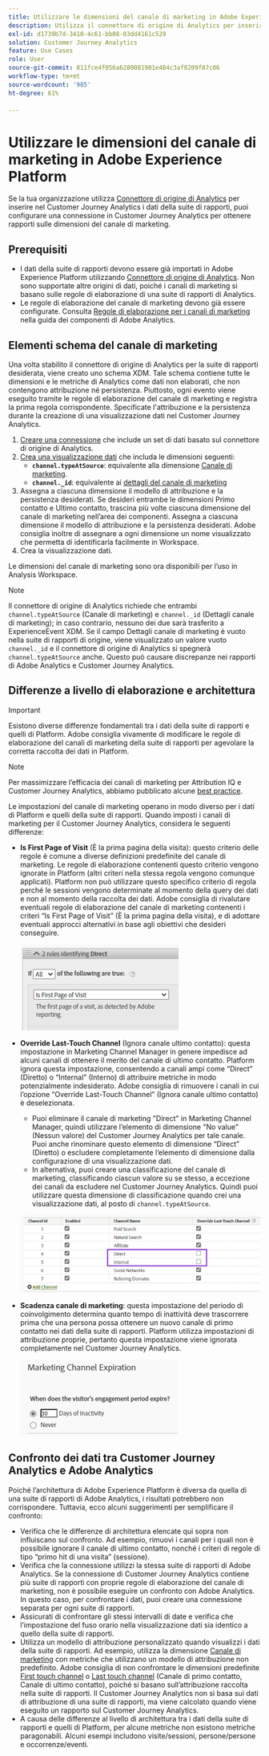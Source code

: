 ```yaml
---
title: Utilizzare le dimensioni del canale di marketing in Adobe Experience Platform
description: Utilizza il connettore di origine di Analytics per inserire regole di elaborazione del canale di marketing in Adobe Experience Platform.
exl-id: d1739b7d-3410-4c61-bb08-03dd4161c529
solution: Customer Journey Analytics
feature: Use Cases
role: User
source-git-commit: 811fce4f056a6280081901e484c3af8209f87c06
workflow-type: tm+mt
source-wordcount: '985'
ht-degree: 61%

---
```


# Utilizzare le dimensioni del canale di marketing in Adobe Experience Platform

Se la tua organizzazione utilizza [Connettore di origine di Analytics](https://experienceleague.adobe.com/docs/experience-platform/sources/connectors/adobe-applications/analytics.html?lang=it) per inserire nel Customer Journey Analytics i dati della suite di rapporti, puoi configurare una connessione in Customer Journey Analytics per ottenere rapporti sulle dimensioni del canale di marketing.

## Prerequisiti

* I dati della suite di rapporti devono essere già importati in Adobe Experience Platform utilizzando [Connettore di origine di Analytics](https://experienceleague.adobe.com/docs/experience-platform/sources/connectors/adobe-applications/analytics.html?lang=it). Non sono supportate altre origini di dati, poiché i canali di marketing si basano sulle regole di elaborazione di una suite di rapporti di Analytics.
* Le regole di elaborazione del canale di marketing devono già essere configurate. Consulta [Regole di elaborazione per i canali di marketing](https://experienceleague.adobe.com/docs/analytics/admin/admin-tools/manage-report-suites/edit-report-suite/marketing-channels/c-rules.html?lang=it) nella guida dei componenti di Adobe Analytics.

## Elementi schema del canale di marketing

Una volta stabilito il connettore di origine di Analytics per la suite di rapporti desiderata, viene creato uno schema XDM. Tale schema contiene tutte le dimensioni e le metriche di Analytics come dati non elaborati, che non contengono attribuzione né persistenza. Piuttosto, ogni evento viene eseguito tramite le regole di elaborazione del canale di marketing e registra la prima regola corrispondente. Specificate l&#39;attribuzione e la persistenza durante la creazione di una visualizzazione dati nel Customer Journey Analytics.

1. [Creare una connessione](/help/connections/create-connection.md) che include un set di dati basato sul connettore di origine di Analytics.
2. [Crea una visualizzazione dati](/help/data-views/create-dataview.md) che includa le dimensioni seguenti:
   * **`channel.typeAtSource`**: equivalente alla dimensione [Canale di marketing](https://experienceleague.adobe.com/docs/analytics/components/dimensions/marketing-channel.html?lang=it).
   * **`channel._id`**: equivalente ai [dettagli del canale di marketing](https://experienceleague.adobe.com/docs/analytics/components/dimensions/marketing-detail.html?lang=it)
3. Assegna a ciascuna dimensione il modello di attribuzione e la persistenza desiderati. Se desideri entrambe le dimensioni Primo contatto e Ultimo contatto, trascina più volte ciascuna dimensione del canale di marketing nell’area dei componenti. Assegna a ciascuna dimensione il modello di attribuzione e la persistenza desiderati. Adobe consiglia inoltre di assegnare a ogni dimensione un nome visualizzato che permetta di identificarla facilmente in Workspace.
4. Crea la visualizzazione dati.

Le dimensioni del canale di marketing sono ora disponibili per l’uso in Analysis Workspace.

>[!NOTE]
>
> Il connettore di origine di Analytics richiede che entrambi `channel.typeAtSource` (Canale di marketing) e `channel._id` (Dettagli canale di marketing); in caso contrario, nessuno dei due sarà trasferito a ExperienceEvent XDM. Se il campo Dettagli canale di marketing è vuoto nella suite di rapporti di origine, viene visualizzato un valore vuoto `channel._id` e il connettore di origine di Analytics si spegnerà `channel.typeAtSource` anche. Questo può causare discrepanze nei rapporti di Adobe Analytics e Customer Journey Analytics.

## Differenze a livello di elaborazione e architettura

>[!IMPORTANT]
>
>Esistono diverse differenze fondamentali tra i dati della suite di rapporti e quelli di Platform. Adobe consiglia vivamente di modificare le regole di elaborazione del canali di marketing della suite di rapporti per agevolare la corretta raccolta dei dati in Platform.

>[!NOTE]
>
>Per massimizzare l’efficacia dei canali di marketing per Attribution IQ e Customer Journey Analytics, abbiamo pubblicato alcune [best practice](https://experienceleague.adobe.com/docs/analytics/components/marketing-channels/mchannel-best-practices.html?lang=it).

Le impostazioni del canale di marketing operano in modo diverso per i dati di Platform e quelli della suite di rapporti. Quando imposti i canali di marketing per il Customer Journey Analytics, considera le seguenti differenze:

* **Is First Page of Visit** (È la prima pagina della visita): questo criterio delle regole è comune a diverse definizioni predefinite del canale di marketing. Le regole di elaborazione contenenti questo criterio vengono ignorate in Platform (altri criteri nella stessa regola vengono comunque applicati). Platform non può utilizzare questo specifico criterio di regola perché le sessioni vengono determinate al momento della query dei dati e non al momento della raccolta dei dati. Adobe consiglia di rivalutare eventuali regole di elaborazione del canale di marketing contenenti i criteri “Is First Page of Visit” (È la prima pagina della visita), e di adottare eventuali approcci alternativi in base agli obiettivi che desideri conseguire.

  ![Prima pagina della visita](../assets/first-page-of-visit.png)

* **Override Last-Touch Channel** (Ignora canale ultimo contatto): questa impostazione in Marketing Channel Manager in genere impedisce ad alcuni canali di ottenere il merito del canale di ultimo contatto. Platform ignora questa impostazione, consentendo a canali ampi come “Direct” (Diretto) o “Internal” (Interno) di attribuire metriche in modo potenzialmente indesiderato. Adobe consiglia di rimuovere i canali in cui l’opzione “Override Last-Touch Channel” (Ignora canale ultimo contatto) è deselezionata.
   * Puoi eliminare il canale di marketing &quot;Direct&quot; in Marketing Channel Manager, quindi utilizzare l’elemento di dimensione &quot;No value&quot; (Nessun valore) del Customer Journey Analytics per tale canale. Puoi anche rinominare questo elemento di dimensione “Direct” (Diretto) o escludere completamente l’elemento di dimensione dalla configurazione di una visualizzazione dati.
   * In alternativa, puoi creare una classificazione del canale di marketing, classificando ciascun valore su se stesso, a eccezione dei canali da escludere nel Customer Journey Analytics. Quindi puoi utilizzare questa dimensione di classificazione quando crei una visualizzazione dati, al posto di `channel.typeAtSource`.

  ![Ignora canale ultimo contatto](../assets/override-last-touch-channel.png)

* **Scadenza canale di marketing**: questa impostazione del periodo di coinvolgimento determina quanto tempo di inattività deve trascorrere prima che una persona possa ottenere un nuovo canale di primo contatto nei dati della suite di rapporti. Platform utilizza impostazioni di attribuzione proprie, pertanto questa impostazione viene ignorata completamente nel Customer Journey Analytics.

  ![Scadenza canale di marketing](../assets/marketing-channel-expiration.png)

## Confronto dei dati tra Customer Journey Analytics e Adobe Analytics

Poiché l’architettura di Adobe Experience Platform è diversa da quella di una suite di rapporti di Adobe Analytics, i risultati potrebbero non corrispondere. Tuttavia, ecco alcuni suggerimenti per semplificare il confronto:

* Verifica che le differenze di architettura elencate qui sopra non influiscano sul confronto. Ad esempio, rimuovi i canali per i quali non è possibile ignorare il canale di ultimo contatto, nonché i criteri di regole di tipo “primo hit di una visita” (sessione).
* Verifica che la connessione utilizzi la stessa suite di rapporti di Adobe Analytics. Se la connessione di Customer Journey Analytics contiene più suite di rapporti con proprie regole di elaborazione del canale di marketing, non è possibile eseguire un confronto con Adobe Analytics. In questo caso, per confrontare i dati, puoi creare una connessione separata per ogni suite di rapporti.
* Assicurati di confrontare gli stessi intervalli di date e verifica che l’impostazione del fuso orario nella visualizzazione dati sia identico a quello della suite di rapporti.
* Utilizza un modello di attribuzione personalizzato quando visualizzi i dati della suite di rapporti. Ad esempio, utilizza la dimensione [Canale di marketing](https://experienceleague.adobe.com/docs/analytics/components/dimensions/marketing-channel.html?lang=it) con metriche che utilizzano un modello di attribuzione non predefinito. Adobe consiglia di non confrontare le dimensioni predefinite [First touch channel](https://experienceleague.adobe.com/docs/analytics/components/dimensions/first-touch-channel.html?lang=it) o [Last touch channel](https://experienceleague.adobe.com/docs/analytics/components/dimensions/last-touch-channel.html?lang=it) (Canale di primo contatto, Canale di ultimo contatto), poiché si basano sull’attribuzione raccolta nella suite di rapporti. Il Customer Journey Analytics non si basa sui dati di attribuzione di una suite di rapporti, ma viene calcolato quando viene eseguito un rapporto sul Customer Journey Analytics.
* A causa delle differenze al livello di architettura tra i dati della suite di rapporti e quelli di Platform, per alcune metriche non esistono metriche paragonabili. Alcuni esempi includono visite/sessioni, persone/persone e occorrenze/eventi.
